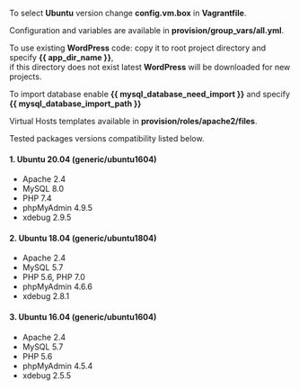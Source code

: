 To select **Ubuntu** version change **config.vm.box** in **Vagrantfile**.  

Configuration and variables are available in **provision/group_vars/all.yml**.

To use existing **WordPress** code: copy it to root project directory and specify **{{ app_dir_name }}**,  
if this directory does not exist latest **WordPress** will be downloaded for new projects.

To import database enable **{{ mysql_database_need_import }}** and specify **{{ mysql_database_import_path }}**

Virtual Hosts templates available in  **provision/roles/apache2/files**.

Tested packages versions compatibility listed below.  

#### 1. Ubuntu 20.04 (generic/ubuntu1604)
* Apache 2.4
* MySQL 8.0
* PHP 7.4
* phpMyAdmin 4.9.5
* xdebug 2.9.5

#### 2. Ubuntu 18.04 (generic/ubuntu1804)
* Apache 2.4
* MySQL 5.7
* PHP 5.6, PHP 7.0
* phpMyAdmin 4.6.6
* xdebug 2.8.1

#### 3. Ubuntu 16.04 (generic/ubuntu1604)
* Apache 2.4
* MySQL 5.7
* PHP 5.6
* phpMyAdmin 4.5.4
* xdebug 2.5.5
